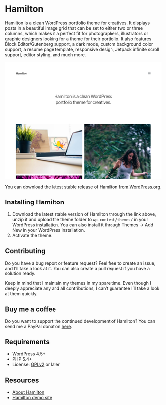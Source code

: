 # Hamilton

Hamilton is a clean WordPress portfolio theme for creatives. It displays posts in a beautiful image grid that can be set to either two or three columns, which makes it a perfect fit for photographers, illustrators or graphic designers looking for a theme for their portfolio. It also features Block Editor/Gutenberg support, a dark mode, custom background color support, a resume page template, responsive design, Jetpack infinite scroll support, editor styling, and much more.

![Hamilton](https://github.com/andersnoren/hamilton/blob/master/screenshot.jpg)

You can download the latest stable release of Hamilton [from WordPress.org](https://wordpress.org/themes/hamilton/).

## Installing Hamilton
1. Download the latest stable version of Hamilton through the link above, unzip it and upload the theme folder to `wp-content/themes/` in your WordPress installation. You can also install it through Themes → Add New in your WordPress installation.
2. Activate the theme.

## Contributing
Do you have a bug report or feature request? Feel free to create an issue, and I’ll take a look at it. You can also create a pull request if you have a solution ready. 

Keep in mind that I maintain my themes in my spare time. Even though I deeply appreciate any and all contributions, I can’t guarantee I’ll take a look at them quickly.

## Buy me a coffee
Do you want to support the continued development of Hamilton? You can send me a PayPal donation [here](https://www.paypal.com/cgi-bin/webscr?cmd=_donations&business=anders%40andersnoren%2ese&lc=US&item_name=Free%20WordPress%20Themes%20from%20Anders%20Noren&currency_code=USD&bn=PP%2dDonationsBF%3abtn_donateCC_LG%2egif%3aNonHosted).

## Requirements
- WordPress 4.5+
- PHP 5.4+
- License: [GPLv2](https://www.gnu.org/licenses/gpl-2.0.html) or later

## Resources
- [About Hamilton](https://andersnoren.se/teman/hamilton-wordpress-theme/)
- [Hamilton demo site](https://andersnoren.se/themes/hamilton/)
